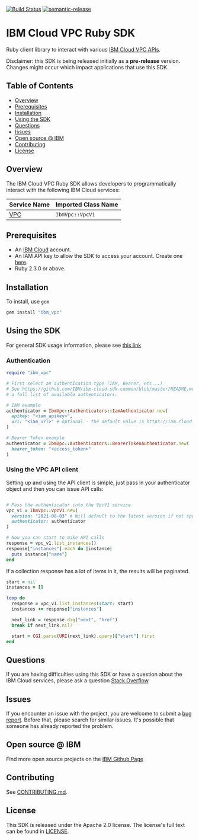 [![Build Status](https://travis.ibm.com/ibmcloud/vpc-ruby-sdk.svg?token=swhipuowmWLkVNjPbrfs&branch=master)](https://travis.ibm.com/ibmcloud/vpc-ruby-sdk)
[![semantic-release](https://img.shields.io/badge/%20%20%F0%9F%93%A6%F0%9F%9A%80-semantic--release-e10079.svg)](https://github.com/semantic-release/semantic-release)
# IBM Cloud VPC Ruby SDK

Ruby client library to interact with various [IBM Cloud VPC APIs](https://cloud.ibm.com/apidocs?category=compute).

Disclaimer: this SDK is being released initially as a **pre-release** version.
Changes might occur which impact applications that use this SDK.

## Table of Contents

<!--
  The TOC below is generated using the `markdown-toc` node package.

      https://github.com/jonschlinkert/markdown-toc

  You should regenerate the TOC after making changes to this file.

      npx markdown-toc -i README.md
  -->

<!-- toc -->

- [Overview](#overview)
- [Prerequisites](#prerequisites)
- [Installation](#installation)
- [Using the SDK](#using-the-sdk)
- [Questions](#questions)
- [Issues](#issues)
- [Open source @ IBM](#open-source--ibm)
- [Contributing](#contributing)
- [License](#license)

<!-- tocstop -->

## Overview

The IBM Cloud VPC Ruby SDK allows developers to programmatically interact with the following
IBM Cloud services:

Service Name | Imported Class Name
--- | ---
[VPC](https://cloud.ibm.com/apidocs/vpc) | `IbmVpc::VpcV1`

## Prerequisites

[ibm-cloud-onboarding]: https://cloud.ibm.com/registration

* An [IBM Cloud][ibm-cloud-onboarding] account.
* An IAM API key to allow the SDK to access your account. Create one [here](https://cloud.ibm.com/iam/apikeys).
* Ruby 2.3.0 or above.

## Installation

To install, use `gem`

```bash
gem install "ibm_vpc"
```

## Using the SDK
For general SDK usage information, please see [this link](https://github.com/IBM/ibm-cloud-sdk-common/blob/master/README.md)

### Authentication

```ruby
require "ibm_vpc"

# First select an authentication type (IAM, Bearer, etc...)
# See https://github.com/IBM/ibm-cloud-sdk-common/blob/master/README.md#authentication for
# a full list of available authenticators.

# IAM example
authenticator = IbmVpc::Authenticators::IamAuthenticator.new(
  apikey: "<iam_apikey>",
  url: "<iam_url>" # optional - the default value is https://iam.cloud.ibm.com/identity/token
)

# Bearer Token example
authenticator = IbmVpc::Authenticators::BearerTokenAuthenticator.new(
  bearer_token: "<access_token>"
)
```

### Using the VPC API client

Setting up and using the API client is simple, just pass in your authenticator object and then you can issue API calls:

```ruby

# Pass the authenticator into the VpcV1 service
vpc_v1 = IbmVpc::VpcV1.new(
  version: "2021-08-03" # Will default to the latest version if not specified
  authenticator: authenticator
)

# Now you can start to make API calls
response = vpc_v1.list_instances()
response["instances"].each do |instance|
  puts instance["name"]
end
```

If a collection response has a lot of items in it, the results will be paginated.

```ruby
start = nil
instances = []

loop do
  response = vpc_v1.list_instances(start: start)
  instances += response["instances"]

  next_link = response.dig("next", "href")
  break if next_link.nil?

  start = CGI.parse(URI(next_link).query)["start"].first
end
```

## Questions

If you are having difficulties using this SDK or have a question about the IBM Cloud services,
please ask a question
[Stack Overflow](http://stackoverflow.com/questions/ask?tags=ibm-cloud).

## Issues
If you encounter an issue with the project, you are welcome to submit a
[bug report](https://github.com/IBM/vpc-ruby-sdk/issues).
Before that, please search for similar issues. It's possible that someone has already reported the problem.

## Open source @ IBM
Find more open source projects on the [IBM Github Page](http://ibm.github.io/)

## Contributing
See [CONTRIBUTING.md](https://github.com/IBM/vpc-ruby-sdk/blob/master/CONTRIBUTING.md).

## License

This SDK is released under the Apache 2.0 license.
The license's full text can be found in [LICENSE](https://github.com/IBM/vpc-ruby-sdk/blob/master/LICENSE).
